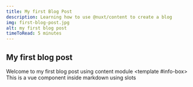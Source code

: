 ```yaml
---
title: My first Blog Post
description: Learning how to use @nuxt/content to create a blog
img: first-blog-post.jpg
alt: my first blog post
timeToRead: 5 minutes
---
```

## My first blog post

Welcome to my first blog post using content module
<info-box :time-to-read="timeToRead">
  <template #info-box>
    This is a vue component inside markdown using slots
  </template>
</info-box>
